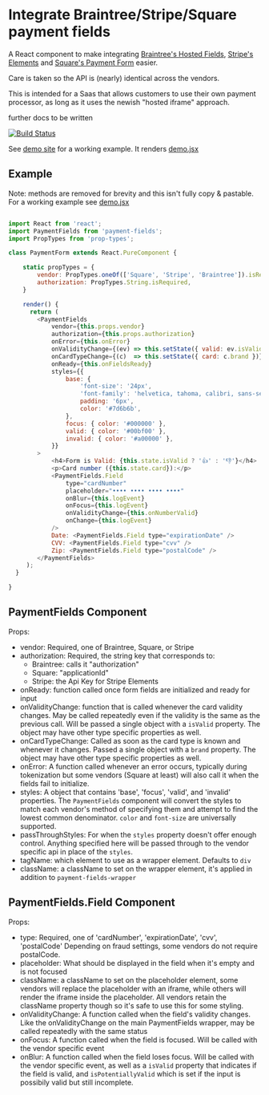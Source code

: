 # Integrate Braintree/Stripe/Square payment fields

A React component to make integrating [Braintree's Hosted Fields](https://developers.braintreepayments.com/guides/hosted-fields/), [Stripe's Elements](https://stripe.com/docs/elements) and [Square's Payment Form](https://docs.connect.squareup.com/articles/adding-payment-form) easier.

Care is taken so the API is (nearly) identical across the vendors.

This is intended for a Saas that allows customers to use their own payment processor, as long as it uses the newish "hosted iframe" approach.

further docs to be written

[![Build Status](https://travis-ci.org/nathanstitt/payment-fields.svg?branch=master)](https://travis-ci.org/nathanstitt/payment-fields)

See [demo site](https://nathanstitt.github.io/payment-fields/) for a working example. It renders [demo.jsx](demo.jsx)

## Example

Note: methods are removed for brevity and this isn't fully copy & pastable.  For a working example see [demo.jsx](demo.jsx)

```javascript

import React from 'react';
import PaymentFields from 'payment-fields';
import PropTypes from 'prop-types';

class PaymentForm extends React.PureComponent {

    static propTypes = {
        vendor: PropTypes.oneOf(['Square', 'Stripe', 'Braintree']).isRequired,
        authorization: PropTypes.String.isRequired,
    }

    render() {
      return (
        <PaymentFields
            vendor={this.props.vendor}
            authorization={this.props.authorization}
            onError={this.onError}
            onValidityChange={(ev) => this.setState({ valid: ev.isValid })}
            onCardTypeChange={(c)  => this.setState({ card: c.brand })}
            onReady={this.onFieldsReady}
            styles={{
                base: {
                    'font-size': '24px',
                    'font-family': 'helvetica, tahoma, calibri, sans-serif',
                    padding: '6px',
                    color: '#7d6b6b',
                },
                focus: { color: '#000000' },
                valid: { color: '#00bf00' },
                invalid: { color: '#a00000' },
            }}
        >
            <h4>Form is Valid: {this.state.isValid ? '👍' : '👎'}</h4>
            <p>Card number ({this.state.card}):</p>
            <PaymentFields.Field
                type="cardNumber"
                placeholder="•••• •••• •••• ••••"
                onBlur={this.logEvent}
                onFocus={this.logEvent}
                onValidityChange={this.onNumberValid}
                onChange={this.logEvent}
            />
            Date: <PaymentFields.Field type="expirationDate" />
            CVV: <PaymentFields.Field type="cvv" />
            Zip: <PaymentFields.Field type="postalCode" />
        </PaymentFields>
     );
  }

}

```

## PaymentFields Component

Props:
 * vendor: Required, one of Braintree, Square, or Stripe
 * authorization: Required, the string key that corresponds to:
   * Braintree: calls it "authorization"
   * Square: "applicationId"
   * Stripe: the Api Key for Stripe Elements
 * onReady: function called once form fields are initialized and ready for input
 * onValidityChange: function that is called whenever the card validity changes.  May be called repeatedly even if the validity is the same as the previous call.  Will be passed a single object with a `isValid` property.  The object may have other type specific properties as well.
 * onCardTypeChange: Called as soon as the card type is known and whenever it changes.   Passed a single object with a `brand` property.  The object may have other type specific properties as well.
 * onError: A function called whenever an error occurs, typically during tokenization but some vendors (Square at least) will also call it when the fields fail to initialize.
 * styles: A object that contains 'base', 'focus', 'valid', and 'invalid' properties.   The `PaymentFields` component will convert the styles to match each vendor's method of specifying them and attempt to find the lowest common denominator.  `color` and `font-size` are universally supported.
 * passThroughStyles: For when the `styles` property doesn't offer enough control.  Anything specified here will be passed through to the vendor specific api in place of the `styles`.
 * tagName: which element to use as a wrapper element.  Defaults to `div`
 * className: a className to set on the wrapper element, it's applied in addition to `payment-fields-wrapper`

## PaymentFields.Field Component

Props:
 * type: Required, one of 'cardNumber', 'expirationDate', 'cvv', 'postalCode' Depending on fraud settings, some vendors do not require postalCode.
 * placeholder: What should be displayed in the field when it's empty and is not focused
 * className: a className to set on the placeholder element, some vendors will replace the placeholder with an iframe, while others will render the iframe inside the placeholder.  All vendors retain the className property though so it's safe to use this for some styling.
 * onValidityChange: A function  called when the field's validity changes.  Like the onValidityChange on the main PaymentFields wrapper, may be called repeatedly with the same status
 * onFocus: A function called when the field is focused.  Will be called with the vendor specific event
 * onBlur:  A function called when the field loses focus.  Will be called with the vendor specific event, as well as a `isValid` property that indicates if the field is valid, and `isPotentiallyValid` which is set if the input is possibily valid but still incomplete.
